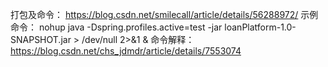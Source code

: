 打包及命令：
https://blog.csdn.net/smilecall/article/details/56288972/
示例命令：
nohup java -Dspring.profiles.active=test -jar loanPlatform-1.0-SNAPSHOT.jar > /dev/null 2>&1 &
命令解释：
https://blog.csdn.net/chs_jdmdr/article/details/7553074





